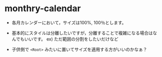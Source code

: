 # monthry-calendar

- 各月カレンダーにおいて，サイズは100%, 100％とします。

- 基本的にスタイルは分離したいですが，分離することで複雑になる場合はなんでもいいです。 ex) ただ範囲の分割をしたいだけなど

- 子供側で `<Root>` みたいに置いてサイズを適用する方がいいのかなぁ？
